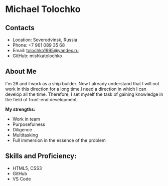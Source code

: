# Michael Tolochko

## Contacts

   * Location: Severodvinsk, Russia
   * Phone: +7 961 089 35 68
   * Email: tolochko1995@yandex.ru
   * GitHub: mishkatolochko

## About Me

I'm 26 and I work as a ship builder. Now I already understand that I will not work in this direction for a long time.I need a direction in which I can develop all the time. Therefore, I set myself the task of gaining knowledge in the field of front-end development.

**My strengths:**
   *   Work in team
   *   Purposefulness
   *   Diligence
   *   Multitasking
   *   Full immersion in the essence of the problem

## Skills and Proficiency:
   * HTML5, CSS3
   * GitHub
   * VS Code
